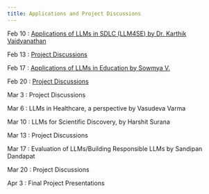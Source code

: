 ```yaml
---
title: Applications and Project Discussions
---
```


Feb 10
: [Applications of LLMs in SDLC (LLM4SE) by Dr. Karthik Vaidyanathan](../lectures/week-7)

Feb 13
: [Project Discussions](../lectures/week-7)

Feb 17
: [Applications of LLMs in Education by Sowmya V.](../lectures/week-8)

Feb 20
: [Project Discussions](../lectures/week-8)

Mar 3
: Project Discussions

Mar 6
: LLMs in Healthcare, a perspective by Vasudeva Varma

Mar 10
: LLMs for Scientific Discovery, by Harshit Surana

Mar 13
: Project Discussions

Mar 17
: Evaluation of LLMs/Building Responsible LLMs by Sandipan Dandapat

Mar 20
: Project Discussions

Apr 3
: Final Project Presentations

